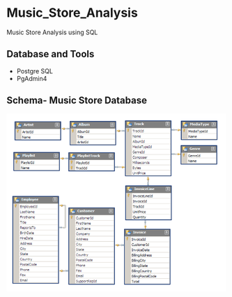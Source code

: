 # Music_Store_Analysis
Music Store Analysis using SQL

## Database and Tools
* Postgre SQL
* PgAdmin4

## Schema- Music Store Database  
![MusicDatabaseSchema](https://raw.githubusercontent.com/sudiptagupta17/Music_Store_Analysis/main/213707717-bfc9f479-52d9-407b-99e1-e94db7ae10a3.png
)
